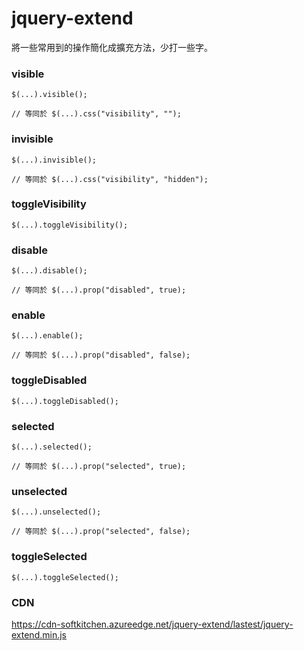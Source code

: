 # jquery-extend

將一些常用到的操作簡化成擴充方法，少打一些字。

### visible

    $(...).visible();
    
    // 等同於 $(...).css("visibility", "");

### invisible

    $(...).invisible();
    
    // 等同於 $(...).css("visibility", "hidden");

### toggleVisibility

    $(...).toggleVisibility();

### disable

    $(...).disable();
    
    // 等同於 $(...).prop("disabled", true);

### enable

    $(...).enable();
    
    // 等同於 $(...).prop("disabled", false);

### toggleDisabled

    $(...).toggleDisabled();

### selected

    $(...).selected();
    
    // 等同於 $(...).prop("selected", true);

### unselected

    $(...).unselected();
    
    // 等同於 $(...).prop("selected", false);

### toggleSelected

    $(...).toggleSelected();

### CDN

https://cdn-softkitchen.azureedge.net/jquery-extend/lastest/jquery-extend.min.js
